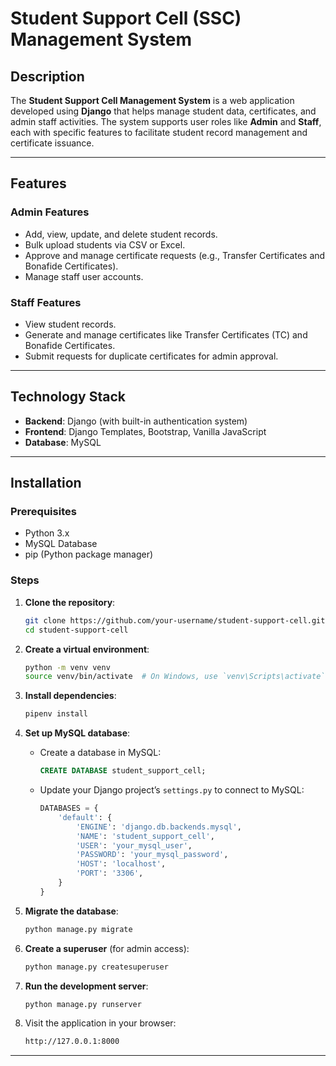 # Student Support Cell (SSC) Management System

## Description
The **Student Support Cell Management System** is a web application developed using **Django** that helps manage student data, certificates, and admin staff activities. The system supports user roles like **Admin** and **Staff**, each with specific features to facilitate student record management and certificate issuance.

---

## Features

### Admin Features
- Add, view, update, and delete student records.
- Bulk upload students via CSV or Excel.
- Approve and manage certificate requests (e.g., Transfer Certificates and Bonafide Certificates).
- Manage staff user accounts.

### Staff Features
- View student records.
- Generate and manage certificates like Transfer Certificates (TC) and Bonafide Certificates.
- Submit requests for duplicate certificates for admin approval.

---

## Technology Stack

- **Backend**: Django (with built-in authentication system)
- **Frontend**: Django Templates, Bootstrap, Vanilla JavaScript
- **Database**: MySQL

---

## Installation

### Prerequisites
- Python 3.x
- MySQL Database
- pip (Python package manager)

### Steps

1. **Clone the repository**:
   ```bash
   git clone https://github.com/your-username/student-support-cell.git
   cd student-support-cell
   ```

2. **Create a virtual environment**:
   ```bash
   python -m venv venv
   source venv/bin/activate  # On Windows, use `venv\Scripts\activate`
   ```

3. **Install dependencies**:
   ```bash
   pipenv install
   ```

4. **Set up MySQL database**:
   - Create a database in MySQL:
     ```sql
     CREATE DATABASE student_support_cell;
     ```

   - Update your Django project’s `settings.py` to connect to MySQL:
     ```python
     DATABASES = {
         'default': {
             'ENGINE': 'django.db.backends.mysql',
             'NAME': 'student_support_cell',
             'USER': 'your_mysql_user',
             'PASSWORD': 'your_mysql_password',
             'HOST': 'localhost',
             'PORT': '3306',
         }
     }
     ```

5. **Migrate the database**:
   ```bash
   python manage.py migrate
   ```

6. **Create a superuser** (for admin access):
   ```bash
   python manage.py createsuperuser
   ```

7. **Run the development server**:
   ```bash
   python manage.py runserver
   ```

8. Visit the application in your browser:
   ```bash
   http://127.0.0.1:8000
   ```

---